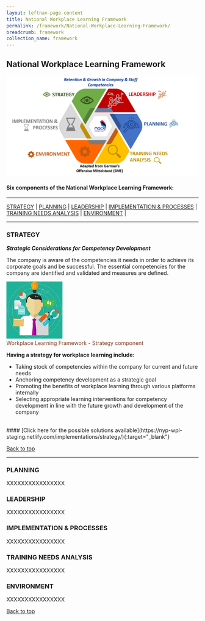 ```yaml
---
layout: leftnav-page-content
title: National Workplace Learning Framework
permalink: /framework/National-Workplace-Learning-Framework/
breadcrumb: framework
collection_name: framework
---
```


## **National Workplace Learning Framework**


![National Workplace Learning Framework](/images/framework-header.png)
<caption> </caption>

#### **Six components of the National Workplace Learning Framework:**

-------------------

[STRATEGY](#S) | [PLANNING](#P) | [LEADERSHIP](#L) | [IMPLEMENTATION & PROCESSES](#I) | [TRAINING NEEDS ANALYSIS](#T) | [ENVIRONMENT](#E) | 

-------------------


<a name="S"></a>

### **STRATEGY**
***Strategic Considerations for Competency Development***

The company is aware of the competencies it needs in order to achieve its corporate goals and be successful. 
The essential competencies for the company are identified and validated and measures are defined.

<div class="row">
    <div class="col is-6">
		<figure style="margin:0;">
			<img src="/images/tna.jpg" alt="Strategy"/>
			<figcaption class="has-text-weight-bold" style="color:#814227">Workplace Learning Framework - Strategy component</figcaption>
		</figure>
	</div>
	<div class="col is-6">
        <p>

**Having a strategy for workplace learning include:**    
            <ul>
                <li>Taking stock of competencies within the company for current and future needs</li>
                <li>Anchoring competency development as a strategic goal</li>
		<li>Promoting the benefits of workplace learning through various platforms internally</li>
                <li>Selecting appropriate learning interventions for competency development in line with the future growth and development of the company</li>		    
            </ul>
		</p>
	</div>
</div>
#### [Click here for the possible solutions available](https://nyp-wpl-staging.netlify.com/implementations/strategy/){:target="_blank"}


[Back to top](#top)

------------------------------------------




<a name="P"></a>
### PLANNING

XXXXXXXXXXXXXXXX



<a name="L"></a>
### LEADERSHIP

XXXXXXXXXXXXXXXX



<a name="I"></a>
### IMPLEMENTATION & PROCESSES

XXXXXXXXXXXXXXXX



<a name="T"></a>
### TRAINING NEEDS ANALYSIS

XXXXXXXXXXXXXXXX



<a name="E"></a>
### ENVIRONMENT

XXXXXXXXXXXXXXXX



[Back to top](#top)
